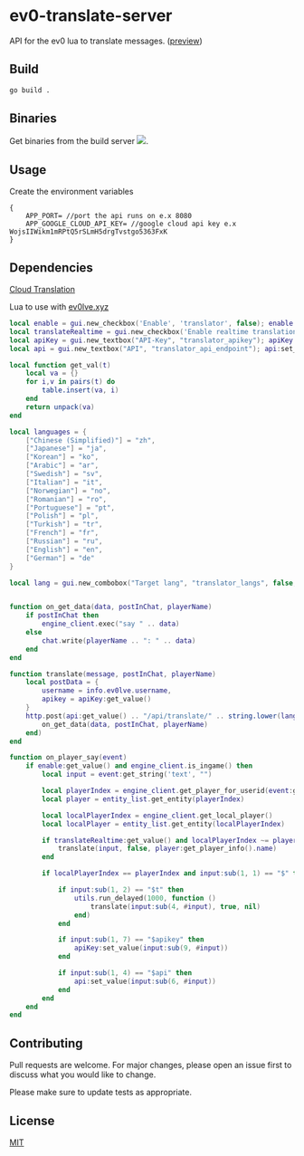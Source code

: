 # ev0-translate-server

API for the ev0 lua to translate messages. ([preview](https://streamable.com/e/hlojer))

## Build
```bash
go build .
```

## Binaries
Get binaries from the build server [![](https://github.com/bay0/ev0-translate-server/workflows/build/badge.svg)](https://github.com/bay0/ev0-translate-server/actions).

## Usage
Create the environment variables
```
{
    APP_PORT= //port the api runs on e.x 8080
    APP_GOOGLE_CLOUD_API_KEY= //google cloud api key e.x WojsIIWikm1mRPtQ5rSLmH5drgTvstgo5363FxK
}
```
## Dependencies
[Cloud Translation](https://cloud.google.com/translate)

Lua to use with [ev0lve.xyz](https://ev0lve.xyz/)

```lua
local enable = gui.new_checkbox('Enable', 'translator', false); enable:set_tooltip('Enables translator')
local translateRealtime = gui.new_checkbox('Enable realtime translation(Crashes)', 'translator_realtime', false); translateRealtime:set_tooltip('Translate realtime')
local apiKey = gui.new_textbox("API-Key", "translator_apikey"); apiKey:set_tooltip('Your google API-Key')
local api = gui.new_textbox("API", "translator_api_endpoint"); api:set_tooltip('The path to the backend you use')

local function get_val(t)
    local va = {}
    for i,v in pairs(t) do
        table.insert(va, i)
    end
    return unpack(va)
end

local languages = {
    ["Chinese (Simplified)"] = "zh",
    ["Japanese"] = "ja",
    ["Korean"] = "ko",
    ["Arabic"] = "ar",
    ["Swedish"] = "sv",
    ["Italian"] = "it",
    ["Norwegian"] = "no",
    ["Romanian"] = "ro",
    ["Portuguese"] = "pt",
    ["Polish"] = "pl",
    ["Turkish"] = "tr",
    ["French"] = "fr",
    ["Russian"] = "ru",
    ["English"] = "en",
    ["German"] = "de"
}

local lang = gui.new_combobox("Target lang", "translator_langs", false, get_val(languages))


function on_get_data(data, postInChat, playerName)
    if postInChat then
        engine_client.exec("say " .. data)
    else
        chat.write(playerName .. ": " .. data)
    end
end

function translate(message, postInChat, playerName)
    local postData = {
        username = info.ev0lve.username,
        apikey = apiKey:get_value()
    }
    http.post(api:get_value() .. "/api/translate/" .. string.lower(languages[lang:get_value()]) .. "/" .. message, postData, function (data)
        on_get_data(data, postInChat, playerName)
    end)
end

function on_player_say(event)
    if enable:get_value() and engine_client.is_ingame() then
        local input = event:get_string('text', "")

        local playerIndex = engine_client.get_player_for_userid(event:get_int('userid', 0))
        local player = entity_list.get_entity(playerIndex)

        local localPlayerIndex = engine_client.get_local_player()
        local localPlayer = entity_list.get_entity(localPlayerIndex)

        if translateRealtime:get_value() and localPlayerIndex ~= playerIndex then
            translate(input, false, player:get_player_info().name)
        end

        if localPlayerIndex == playerIndex and input:sub(1, 1) == "$" then

            if input:sub(1, 2) == "$t" then
                utils.run_delayed(1000, function ()
                    translate(input:sub(4, #input), true, nil)
                end)
            end

            if input:sub(1, 7) == "$apikey" then
                apiKey:set_value(input:sub(9, #input))
            end

            if input:sub(1, 4) == "$api" then
                api:set_value(input:sub(6, #input))
            end
        end
    end
end
```

## Contributing
Pull requests are welcome. For major changes, please open an issue first to discuss what you would like to change.

Please make sure to update tests as appropriate.

## License
[MIT](https://choosealicense.com/licenses/mit/)
